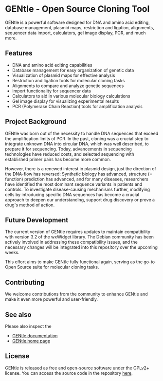 # GENtle - Open Source Cloning Tool

GENtle is a powerful software designed for DNA and amino acid editing, database management, plasmid maps, restriction and ligation, alignments, sequencer data import, calculators, gel image display, PCR, and much more.

## Features

- DNA and amino acid editing capabilities
- Database management for easy organization of genetic data
- Visualization of plasmid maps for effective analysis
- Restriction and ligation tools for molecular cloning tasks
- Alignments to compare and analyze genetic sequences
- Import functionality for sequencer data
- Calculators to aid in various molecular biology calculations
- Gel image display for visualizing experimental results
- PCR (Polymerase Chain Reaction) tools for amplification analysis

## Project Background

GENtle was born out of the necessity to handle DNA sequences that exceed the amplification limits of PCR.
In the past, cloning was a crucial step to integrate unknown DNA into circular DNA, which was well described, to prepare it for sequencing.
Today, advancements in sequencing technologies have reduced costs, and selected sequencing with established primer pairs has become more common.

However, there is a renewed interest in plasmid design, just the direction of the DNA-flow has reversed:
Synthetic biology has advanced, structure (= function) prediction has advanced, and for many diseases, researchers have identified the most dominant sequence variants in patients and controls.
To investigate disease-causing mechanisms further, modifying cells by introducing specific DNA sequences has become a crucial approach to deepen our understanding, support drug discovery or prove a drug's method of action.

## Future Development

The current version of GENtle requires updates to maintain compatibility with version 3.2 of the wxWidget library.
The Debian community has been actively involved in addressing these compatibility issues, and the necessary changes will be integrated into this repository over the upcoming weeks.

This effort aims to make GENtle fully functional again, serving as the go-to Open Source suite for molecular cloning tasks.

## Contributing

We welcome contributions from the community to enhance GENtle and make it even more powerful and user-friendly.

## See also

Please also inspect the

 * [GENtle documentation](docs/manual.adoc)
 * [GENtle home page](http://gentle.magnusmanske.de/)

## License

GENtle is released as free and open-source software under the GPLv2+ license.
You can access the source code in the repository [here](https://github.com/GENtle-persons/gentle-m).
